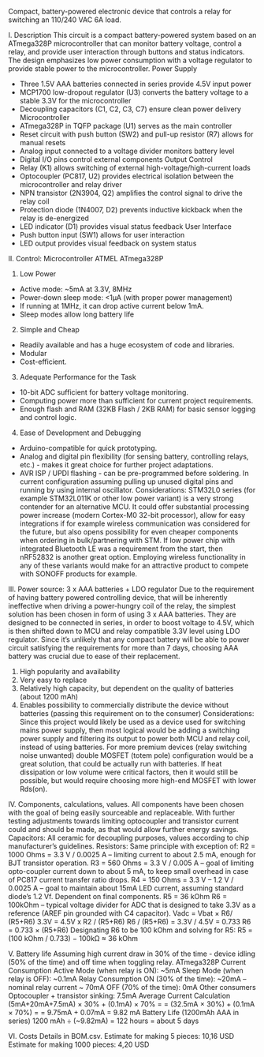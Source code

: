 Compact, battery-powered electronic device that controls a relay for switching an 110/240 VAC 6A load.

I. Description
This circuit is a compact battery-powered system based on an ATmega328P microcontroller that can monitor battery
voltage, control a relay, and provide user interaction through buttons and status indicators. The design emphasizes low
power consumption with a voltage regulator to provide stable power to the microcontroller.
Power Supply
- Three 1.5V AAA batteries connected in series provide 4.5V input power
- MCP1700 low-dropout regulator (U3) converts the battery voltage to a stable 3.3V for the microcontroller
- Decoupling capacitors (C1, C2, C3, C7) ensure clean power delivery
Microcontroller
- ATmega328P in TQFP package (U1) serves as the main controller
- Reset circuit with push button (SW2) and pull-up resistor (R7) allows for manual resets
- Analog input connected to a voltage divider monitors battery level
- Digital I/O pins control external components
Output Control
- Relay (K1) allows switching of external high-voltage/high-current loads
- Optocoupler (PC817, U2) provides electrical isolation between the microcontroller and relay driver
- NPN transistor (2N3904, Q2) amplifies the control signal to drive the relay coil
- Protection diode (1N4007, D2) prevents inductive kickback when the relay is de-energized
- LED indicator (D1) provides visual status feedback
User Interface
- Push button input (SW1) allows for user interaction
- LED output provides visual feedback on system status

II. Control: Microcontroller ATMEL ATmega328P
1. Low Power
- Active mode: ~5mA at 3.3V, 8MHz
- Power-down sleep mode: <1μA (with proper power management)
- If running at 1MHz, it can drop active current below 1mA.
- Sleep modes allow long battery life
2. Simple and Cheap
- Readily available and has a huge ecosystem of code and libraries.
- Modular
- Cost-efficient.
3. Adequate Performance for the Task
- 10-bit ADC sufficient for battery voltage monitoring.
- Computing power more than sufficient for current project requirements.
- Enough flash and RAM (32KB Flash / 2KB RAM) for basic sensor logging and control logic.
4. Ease of Development and Debugging
- Arduino-compatible for quick prototyping.
- Analog and digital pin flexibility (for sensing battery, controlling relays, etc.) - makes it great choice for further
project adaptations.
- AVR ISP / UPDI flashing - can be pre-programmed before soldering.
In current configuration assuming pulling up unused digital pins and running by using internal oscillator.
Considerations:
STM32L0 series (for example STM32L011K or other low power variant) is a very strong contender for an alternative MCU.
It could offer substantial processing power increase (modern Cortex-M0 32-bit processor), allow for easy integrations if
for example wireless communication was considered for the future, but also opens possibility for even cheaper
components when ordering in bulk/partnering with STM.
If low power chip with integrated Bluetooth LE was a requirement from the start, then nRF52832 is another great option.
Employing wireless functionality in any of these variants would make for an attractive product to compete with SONOFF
products for example.

III. Power source: 3 x AAA batteries + LDO regulator
Due to the requirement of having battery powered controlling device, that will be inherently ineffective when driving a
power-hungry coil of the relay, the simplest solution has been chosen in form of using 3 x AAA batteries. They are
designed to be connected in series, in order to boost voltage to 4.5V, which is then shifted down to MCU and relay
compatible 3.3V level using LDO regulator. Since it’s unlikely that any compact battery will be able to power circuit
satisfying the requirements for more than 7 days, choosing AAA battery was crucial due to ease of their replacement.
1. High popularity and availability
2. Very easy to replace
3. Relatively high capacity, but dependent on the quality of batteries (about 1200 mAh)
4. Enables possibility to commercially distribute the device without batteries (passing this requirement on to the
consumer)
Considerations:
Since this project would likely be used as a device used for switching mains power supply, then most logical would be
adding a switching power supply and filtering its output to power both MCU and relay coil, instead of using batteries.
For more premium devices (relay switching noise unwanted) double MOSFET (totem pole) configuration would be a
great solution, that could be actually run with batteries. If heat dissipation or low volume were critical factors, then it
would still be possible, but would require choosing more high-end MOSFET with lower Rds(on).

IV. Components, calculations, values.
All components have been chosen with the goal of being easily sourceable and replaceable. With further testing
adjustments towards limiting optocoupler and transistor current could and should be made, as that would allow
further energy savings.
Capacitors: All ceramic for decoupling purposes, values according to chip manufacturer’s guidelines.
Resistors: Same principle with exception of:
R2 = 1000 Ohms = 3.3 V / 0.0025 A – limiting current to about 2.5 mA, enough for BJT transistor operation.
R3 = 560 Ohms = 3.3 V / 0.005 A – goal of limiting opto-coupler current down to about 5 mA, to keep small overhead in
case of PC817 current transfer ratio drops.
R4 = 150 Ohms = 3.3 V – 1.2 V / 0.0025 A – goal to maintain about 15mA LED current, assuming standard diode’s 1.2 Vf.
Dependent on final components.
R5 = 36 kOhm R6 = 100kOhm – typical voltage divider for ADC that is designed to take 3.3V as a reference (AREF pin
grounded with C4 capacitor).
Vadc = Vbat × R6/ (R5+R6)
3.3V = 4.5V x R2 / (R5+R6)
R6 / (R5+R6) = 3.3V / 4.5V = 0.733
R6 = 0.733 × (R5+R6)
Designating R6 to be 100 kOhm and solving for R5:
R5 = (100 kOhm / 0.733) − 100kΩ ≈ 36 kOhm

V. Battery life
Assuming high current draw in 30% of the time - device idling (50% of the time) and off time when toggling relay.
ATmega328P Current Consumption
Active Mode (when relay is ON): ~5mA
Sleep Mode (when relay is OFF): ~0.1mA
Relay Consumption
ON (30% of the time): ~20mA – nominal relay current ~ 70mA
OFF (70% of the time): 0mA
Other consumers
Optocoupler + transistor sinking: 7.5mA
Average Current Calculation
(5mA+20mA+7.5mA) × 30% + (0.1mA) × 70% =
= (32.5mA × 30%) + (0.1mA × 70%) =
= 9.75mA + 0.07mA = 9.82 mA
Battery Life (1200mAh AAA in series)
1200 mAh ÷ (~9.82mA) = 122 hours = about 5 days

VI. Costs
Details in BOM.csv.
Estimate for making 5 pieces:
10,16 USD
Estimate for making 1000 pieces:
4,20 USD

